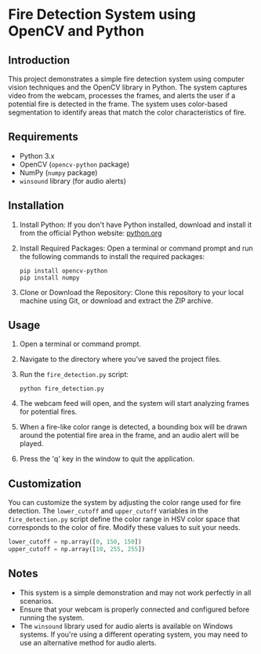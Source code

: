 
# Fire Detection System using OpenCV and Python

## Introduction

This project demonstrates a simple fire detection system using computer vision techniques and the OpenCV library in Python. The system captures video from the webcam, processes the frames, and alerts the user if a potential fire is detected in the frame. The system uses color-based segmentation to identify areas that match the color characteristics of fire.

## Requirements

- Python 3.x
- OpenCV (`opencv-python` package)
- NumPy (`numpy` package)
- `winsound` library (for audio alerts)

## Installation

1. Install Python: If you don't have Python installed, download and install it from the official Python website: [python.org](https://www.python.org/downloads/)

2. Install Required Packages: Open a terminal or command prompt and run the following commands to install the required packages:

   ```
   pip install opencv-python
   pip install numpy
   ```

3. Clone or Download the Repository: Clone this repository to your local machine using Git, or download and extract the ZIP archive.

## Usage

1. Open a terminal or command prompt.

2. Navigate to the directory where you've saved the project files.

3. Run the `fire_detection.py` script:

   ```
   python fire_detection.py
   ```

4. The webcam feed will open, and the system will start analyzing frames for potential fires.

5. When a fire-like color range is detected, a bounding box will be drawn around the potential fire area in the frame, and an audio alert will be played.

6. Press the 'q' key in the window to quit the application.

## Customization

You can customize the system by adjusting the color range used for fire detection. The `lower_cutoff` and `upper_cutoff` variables in the `fire_detection.py` script define the color range in HSV color space that corresponds to the color of fire. Modify these values to suit your needs.

```python
lower_cutoff = np.array([0, 150, 150])
upper_cutoff = np.array([10, 255, 255])
```

## Notes

- This system is a simple demonstration and may not work perfectly in all scenarios.
- Ensure that your webcam is properly connected and configured before running the system.
- The `winsound` library used for audio alerts is available on Windows systems. If you're using a different operating system, you may need to use an alternative method for audio alerts.
